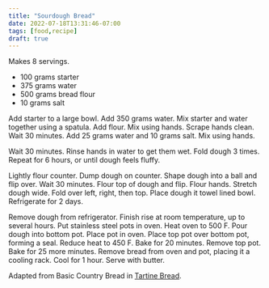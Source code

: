```yaml
---
title: "Sourdough Bread"
date: 2022-07-18T13:31:46-07:00
tags: [food,recipe]
draft: true
---
```

Makes 8 servings.

* 100 grams starter
* 375 grams water
* 500 grams bread flour
* 10 grams salt

Add starter to a large bowl.
Add 350 grams water.
Mix starter and water together using a spatula.
Add flour.
Mix using hands.
Scrape hands clean.
Wait 30 minutes.
Add 25 grams water and 10 grams salt.
Mix using hands.

Wait 30 minutes.
Rinse hands in water to get them wet.
Fold dough 3 times.
Repeat for 6 hours, or until dough feels fluffy.

Lightly flour counter.
Dump dough on counter.
Shape dough into a ball and flip over.
Wait 30 minutes.
Flour top of dough and flip.
Flour hands.
Stretch dough wide.
Fold over left, right, then top.
Place dough it towel lined bowl.
Refrigerate for 2 days.

Remove dough from refrigerator.
Finish rise at room temperature, up to several hours.
Put stainless steel pots in oven.
Heat oven to 500 F.
Pour dough into bottom pot.
Place pot in oven.
Place top pot over bottom pot, forming a seal.
Reduce heat to 450 F.
Bake for 20 minutes.
Remove top pot.
Bake for 25 more minutes.
Remove bread from oven and pot, placing it a cooling rack.
Cool for 1 hour.
Serve with butter.

Adapted from Basic Country Bread in [Tartine Bread][1].

[1]: https://www.amazon.com/Tartine-Bread-Chad-Robertson/dp/0811870413/ 
